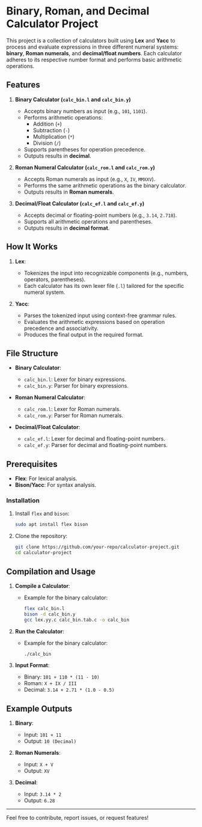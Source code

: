 
# Binary, Roman, and Decimal Calculator Project

This project is a collection of calculators built using **Lex** and **Yacc** to process and evaluate expressions in three different numeral systems: **binary**, **Roman numerals**, and **decimal/float numbers**. Each calculator adheres to its respective number format and performs basic arithmetic operations.

## Features

1. **Binary Calculator (`calc_bin.l` and `calc_bin.y`)**
   - Accepts binary numbers as input (e.g., `101`, `1101`).
   - Performs arithmetic operations:
     - Addition (`+`)
     - Subtraction (`-`)
     - Multiplication (`*`)
     - Division (`/`)
   - Supports parentheses for operation precedence.
   - Outputs results in **decimal**.

2. **Roman Numeral Calculator (`calc_rom.l` and `calc_rom.y`)**
   - Accepts Roman numerals as input (e.g., `X`, `IV`, `MMXXV`).
   - Performs the same arithmetic operations as the binary calculator.
   - Outputs results in **Roman numerals**.

3. **Decimal/Float Calculator (`calc_ef.l` and `calc_ef.y`)**
   - Accepts decimal or floating-point numbers (e.g., `3.14`, `2.718`).
   - Supports all arithmetic operations and parentheses.
   - Outputs results in **decimal format**.

## How It Works

1. **Lex**:
   - Tokenizes the input into recognizable components (e.g., numbers, operators, parentheses).
   - Each calculator has its own lexer file (`.l`) tailored for the specific numeral system.

2. **Yacc**:
   - Parses the tokenized input using context-free grammar rules.
   - Evaluates the arithmetic expressions based on operation precedence and associativity.
   - Produces the final output in the required format.

## File Structure

- **Binary Calculator**:
  - `calc_bin.l`: Lexer for binary expressions.
  - `calc_bin.y`: Parser for binary expressions.

- **Roman Numeral Calculator**:
  - `calc_rom.l`: Lexer for Roman numerals.
  - `calc_rom.y`: Parser for Roman numerals.

- **Decimal/Float Calculator**:
  - `calc_ef.l`: Lexer for decimal and floating-point numbers.
  - `calc_ef.y`: Parser for decimal and floating-point numbers.

## Prerequisites

- **Flex**: For lexical analysis.
- **Bison/Yacc**: For syntax analysis.

### Installation
1. Install `flex` and `bison`:
   ```bash
   sudo apt install flex bison
   ```
2. Clone the repository:
   ```bash
   git clone https://github.com/your-repo/calculator-project.git
   cd calculator-project
   ```

## Compilation and Usage

1. **Compile a Calculator**:
   - Example for the binary calculator:
     ```bash
     flex calc_bin.l
     bison -d calc_bin.y
     gcc lex.yy.c calc_bin.tab.c -o calc_bin
     ```

2. **Run the Calculator**:
   - Example for the binary calculator:
     ```bash
     ./calc_bin
     ```

3. **Input Format**:
   - Binary: `101 + 110 * (11 - 10)`
   - Roman: `X + IX / III`
   - Decimal: `3.14 + 2.71 * (1.0 - 0.5)`

## Example Outputs

1. **Binary**:
   - Input: `101 + 11`
   - Output: `10 (Decimal)`

2. **Roman Numerals**:
   - Input: `X + V`
   - Output: `XV`

3. **Decimal**:
   - Input: `3.14 * 2`
   - Output: `6.28`


---

Feel free to contribute, report issues, or request features!
